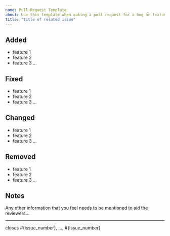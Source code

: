 ```yaml
---
name: Pull Request Template
about: Use this template when making a pull request for a bug or feature
title: "title of related issue"
---
```


## Added

- feature 1
- feature 2
- feature 3
  ...

## Fixed

- feature 1
- feature 2
- feature 3
  ...

## Changed

- feature 1
- feature 2
- feature 3
  ...

## Removed

- feature 1
- feature 2
- feature 3
  ...

## Notes

Any other information that you feel needs to be mentioned to aid the reviewers...

---

closes #{issue_number}, ..., #{issue_number}
